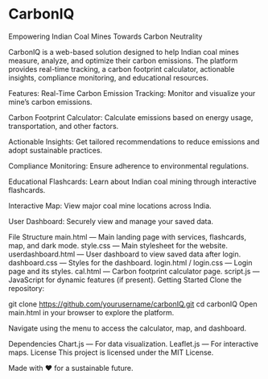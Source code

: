 # CarbonIQ

Empowering Indian Coal Mines Towards Carbon Neutrality

CarbonIQ is a web-based solution designed to help Indian coal mines measure, analyze, and optimize their carbon emissions. The platform provides real-time tracking, a carbon footprint calculator, actionable insights, compliance monitoring, and educational resources.

Features:
Real-Time Carbon Emission Tracking:
Monitor and visualize your mine’s carbon emissions.

Carbon Footprint Calculator:
Calculate emissions based on energy usage, transportation, and other factors.

Actionable Insights:
Get tailored recommendations to reduce emissions and adopt sustainable practices.

Compliance Monitoring:
Ensure adherence to environmental regulations.

Educational Flashcards:
Learn about Indian coal mining through interactive flashcards.

Interactive Map:
View major coal mine locations across India.

User Dashboard:
Securely view and manage your saved data.

File Structure
main.html — Main landing page with services, flashcards, map, and dark mode.
style.css — Main stylesheet for the website.
userdashboard.html — User dashboard to view saved data after login.
dashboard.css — Styles for the dashboard.
login.html / login.css — Login page and its styles.
cal.html — Carbon footprint calculator page.
script.js — JavaScript for dynamic features (if present).
Getting Started
Clone the repository:

git clone https://github.com/yourusername/carbonIQ.git
cd carbonIQ
Open main.html in your browser to explore the platform.

Navigate using the menu to access the calculator, map, and dashboard.

Dependencies
Chart.js — For data visualization.
Leaflet.js — For interactive maps.
License
This project is licensed under the MIT License.

Made with ❤️ for a sustainable future.
